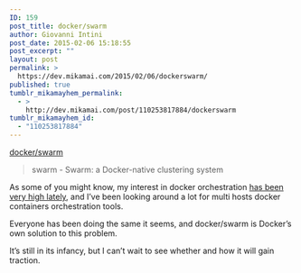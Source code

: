 ```yaml
---
ID: 159
post_title: docker/swarm
author: Giovanni Intini
post_date: 2015-02-06 15:18:55
post_excerpt: ""
layout: post
permalink: >
  https://dev.mikamai.com/2015/02/06/dockerswarm/
published: true
tumblr_mikamayhem_permalink:
  - >
    http://dev.mikamai.com/post/110253817884/dockerswarm
tumblr_mikamayhem_id:
  - "110253817884"
---
```

<a href='https://github.com/docker/swarm'>docker/swarm</a><div class="link_description"><blockquote class="link_og_blockquote">swarm - Swarm: a Docker-native clustering system<br /></blockquote><p>As some of you might know, my interest in docker orchestration <a href="http://dev.mikamai.com/post/110066104864/zero-downtime-deployments-with-docker-on-opsworks">has been very high lately</a>, and I’ve been looking around a lot for multi hosts docker containers orchestration tools.</p><p>Everyone has been doing the same it seems, and docker/swarm is Docker’s own solution to this problem.</p><p>It’s still in its infancy, but I can’t wait to see whether and how it will gain traction.</p></div>